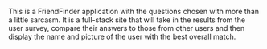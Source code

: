 This is a FriendFinder application with the questions chosen with more than a little sarcasm.  It is a full-stack site that will take in the results from the user survey, compare their answers to those from other users and then display the name and picture of the user with the best overall match. 